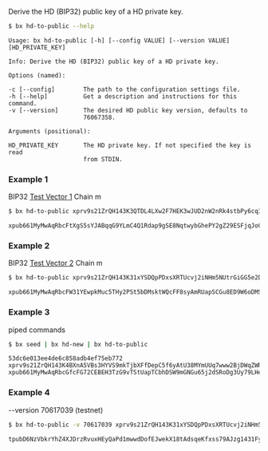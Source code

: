 Derive the HD (BIP32) public key of a HD private key. 
```sh
$ bx hd-to-public --help
```
```
Usage: bx hd-to-public [-h] [--config VALUE] [--version VALUE]           
[HD_PRIVATE_KEY]                                                         

Info: Derive the HD (BIP32) public key of a HD private key.              

Options (named):

-c [--config]        The path to the configuration settings file.        
-h [--help]          Get a description and instructions for this command.
-v [--version]       The desired HD public key version, defaults to      
                     76067358.                                           

Arguments (positional):

HD_PRIVATE_KEY       The HD private key. If not specified the key is read
                     from STDIN. 
```
### Example 1
BIP32 [Test Vector 1](https://github.com/bitcoin/bips/blob/master/bip-0032.mediawiki#test-vector-1) Chain m
```sh
$ bx hd-to-public xprv9s21ZrQH143K3QTDL4LXw2F7HEK3wJUD2nW2nRk4stbPy6cq3jPPqjiChkVvvNKmPGJxWUtg6LnF5kejMRNNU3TGtRBeJgk33yuGBxrMPHi
```
```
xpub661MyMwAqRbcFtXgS5sYJABqqG9YLmC4Q1Rdap9gSE8NqtwybGhePY2gZ29ESFjqJoCu1Rupje8YtGqsefD265TMg7usUDFdp6W1EGMcet8
```
### Example 2
BIP32 [Test Vector 2](https://github.com/bitcoin/bips/blob/master/bip-0032.mediawiki#test-vector-2) Chain m
```sh
$ bx hd-to-public xprv9s21ZrQH143K31xYSDQpPDxsXRTUcvj2iNHm5NUtrGiGG5e2DtALGdso3pGz6ssrdK4PFmM8NSpSBHNqPqm55Qn3LqFtT2emdEXVYsCzC2U
```
```
xpub661MyMwAqRbcFW31YEwpkMuc5THy2PSt5bDMsktWQcFF8syAmRUapSCGu8ED9W6oDMSgv6Zz8idoc4a6mr8BDzTJY47LJhkJ8UB7WEGuduB
```
### Example 3
piped commands
```sh
$ bx seed | bx hd-new | bx hd-to-public
```
```
53dc6e013ee4de6c858adb4ef75eb772
xprv9s21ZrQH143K4BXnA5VBs3HYVS9mkTjbXFfDepC5f6yAtU38MYmUUq7www2BjDWqZWR7EXtToXEphCWCxiQ6SwrpwcaUH7uDp2VGD47Hna7
xpub661MyMwAqRbcGfcFG72CEBEH3TzG9vTStUapTCbhDSW9mGNGu65j2dSRoDg3Uy79LHe9wFqFbhjM7UitQu5gAvkPnHtAWRLFzDRTM2t3C43
```
### Example 4
--version 70617039 (testnet)
```sh
$ bx hd-to-public -v 70617039 xprv9s21ZrQH143K31xYSDQpPDxsXRTUcvj2iNHm5NUtrGiGG5e2DtALGdso3pGz6ssrdK4PFmM8NSpSBHNqPqm55Qn3LqFtT2emdEXVYsCzC2U
```
```
tpubD6NzVbkrYhZ4XJDrzRvuxHEyQaPd1mwwdDofEJwekX18tAdsqeKfxss79AJzg1431FybXg5rfpTrJF4iAhyR7RubberdzEQXiRmXGADH2eA
```